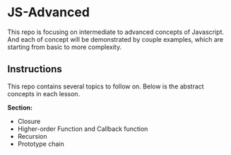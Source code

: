 # JS-Advanced
This repo is focusing on intermediate to advanced concepts of Javascript. And each of concept will be demonstrated by couple examples, which are starting from basic to more complexity.

## Instructions
This repo contains several topics to follow on. Below is the abstract concepts in each lesson.

**Section:**
* Closure
* Higher-order Function and Callback function
* Recursion
* Prototype chain